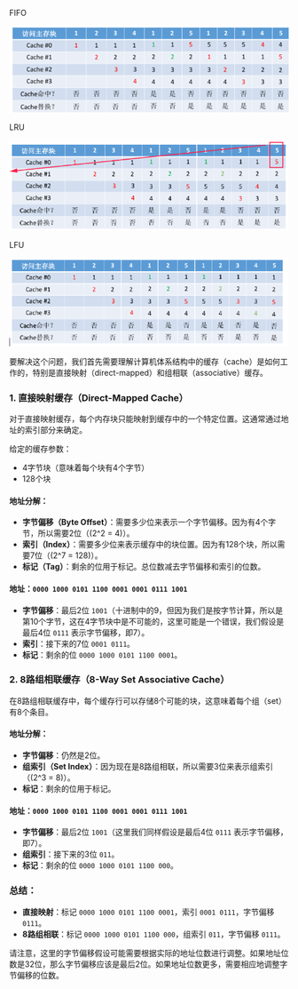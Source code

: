 ﻿FIFO

![1731428533769](image/answer/1731428533769.png)

LRU

![1731428576603](image/answer/1731428576603.png)

LFU

![1731428603478](image/answer/1731428603478.png)



要解决这个问题，我们首先需要理解计算机体系结构中的缓存（cache）是如何工作的，特别是直接映射（direct-mapped）和组相联（associative）缓存。

### 1. 直接映射缓存（Direct-Mapped Cache）

对于直接映射缓存，每个内存块只能映射到缓存中的一个特定位置。这通常通过地址的索引部分来确定。

给定的缓存参数：

- 4字节块（意味着每个块有4个字节）
- 128个块

#### 地址分解：

- **字节偏移（Byte Offset）**：需要多少位来表示一个字节偏移。因为有4个字节，所以需要2位（\(2^2 = 4\)）。
- **索引（Index）**：需要多少位来表示缓存中的块位置。因为有128个块，所以需要7位（\(2^7 = 128\)）。
- **标记（Tag）**：剩余的位用于标记。总位数减去字节偏移和索引的位数。

#### 地址：`0000 1000 0101 1100 0001 0001 0111 1001`

- **字节偏移**：最后2位 `1001`（十进制中的9，但因为我们是按字节计算，所以是第10个字节，这在4字节块中是不可能的，这里可能是一个错误，我们假设是最后4位 `0111` 表示字节偏移，即7）。
- **索引**：接下来的7位 `0001 0111`。
- **标记**：剩余的位 `0000 1000 0101 1100 0001`。

### 2. 8路组相联缓存（8-Way Set Associative Cache）

在8路组相联缓存中，每个缓存行可以存储8个可能的块，这意味着每个组（set）有8个条目。

#### 地址分解：

- **字节偏移**：仍然是2位。
- **组索引（Set Index）**：因为现在是8路组相联，所以需要3位来表示组索引（\(2^3 = 8\)）。
- **标记**：剩余的位用于标记。

#### 地址：`0000 1000 0101 1100 0001 0001 0111 1001`

- **字节偏移**：最后2位 `1001`（这里我们同样假设是最后4位 `0111` 表示字节偏移，即7）。
- **组索引**：接下来的3位 `011`。
- **标记**：剩余的位 `0000 1000 0101 1100 000`。

### 总结：

- **直接映射**：标记 `0000 1000 0101 1100 0001`，索引 `0001 0111`，字节偏移 `0111`。
- **8路组相联**：标记 `0000 1000 0101 1100 000`，组索引 `011`，字节偏移 `0111`。

请注意，这里的字节偏移假设可能需要根据实际的地址位数进行调整。如果地址位数是32位，那么字节偏移应该是最后2位。如果地址位数更多，需要相应地调整字节偏移的位数。
